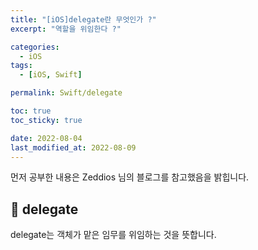 ```yaml
---
title: "[iOS]delegate란 무엇인가 ?"
excerpt: "역할을 위임한다 ?"

categories:
  - iOS
tags:
  - [iOS, Swift]

permalink: Swift/delegate

toc: true
toc_sticky: true

date: 2022-08-04
last_modified_at: 2022-08-09
---
```


먼저 공부한 내용은 Zeddios 님의 블로그를 참고했음을 밝힙니다. 

## 🍎 delegate

delegate는 객체가 맡은 임무를 위임하는 것을 뜻합니다. 




